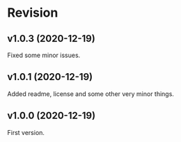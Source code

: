 Revision
=======================

v1.0.3 (2020-12-19)
-----------------------

Fixed some minor issues.

v1.0.1 (2020-12-19)
-----------------------

Added readme, license and some other very minor things.

v1.0.0 (2020-12-19)
-----------------------

First version.
